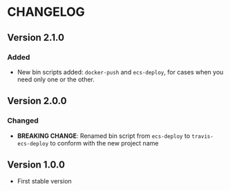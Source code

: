 # CHANGELOG

## Version 2.1.0

### Added

* New bin scripts added: `docker-push` and `ecs-deploy`, for cases when you need only one or the other.

## Version 2.0.0

### Changed

* __BREAKING CHANGE__: Renamed bin script from `ecs-deploy` to `travis-ecs-deploy` to conform with the new project name

## Version 1.0.0

* First stable version
